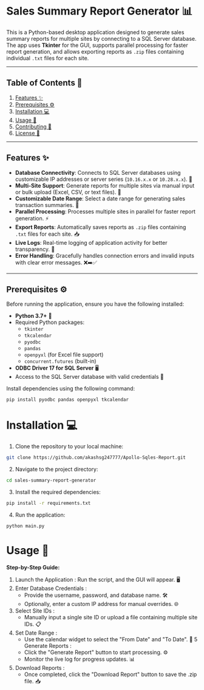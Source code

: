 # Sales Summary Report Generator 📊

This is a Python-based desktop application designed to generate sales summary reports for multiple sites by connecting to a SQL Server database. The app uses **Tkinter** for the GUI, supports parallel processing for faster report generation, and allows exporting reports as `.zip` files containing individual `.txt` files for each site.

---

## Table of Contents 📑

1. [Features ✨](#features-✨)
2. [Prerequisites ⚙️](#prerequisites-⚙️)
3. [Installation 💻](#installation-💻)
4. [Usage 🚀](#usage-🚀)
5. [Contributing 🤝](#contributing-🤝)
6. [License 📜](#license-📜)

---

## Features ✨

- **Database Connectivity**: Connects to SQL Server databases using customizable IP addresses or server series (`10.16.x.x` or `10.28.x.x`). 🔗
- **Multi-Site Support**: Generate reports for multiple sites via manual input or bulk upload (Excel, CSV, or text files). 📂
- **Customizable Date Range**: Select a date range for generating sales transaction summaries. 📅
- **Parallel Processing**: Processes multiple sites in parallel for faster report generation. ⚡
- **Export Reports**: Automatically saves reports as `.zip` files containing `.txt` files for each site. 📥
- **Live Logs**: Real-time logging of application activity for better transparency. 📝
- **Error Handling**: Gracefully handles connection errors and invalid inputs with clear error messages. ❌➡️✅

---

## Prerequisites ⚙️

Before running the application, ensure you have the following installed:

- **Python 3.7+** 🐍
- Required Python packages:
  - `tkinter`
  - `tkcalendar`
  - `pyodbc`
  - `pandas`
  - `openpyxl` (for Excel file support)
  - `concurrent.futures` (built-in)
- **ODBC Driver 17 for SQL Server** 🖥️
- Access to the SQL Server database with valid credentials 🔑

Install dependencies using the following command:

```bash
pip install pyodbc pandas openpyxl tkcalendar
```
# Installation 💻
1. Clone the repository to your local machine:
```bash
git clone https://github.com/akashsg247777/Apollo-Sqles-Report.git
```
2. Navigate to the project directory:
```bash
cd sales-summary-report-generator
```
3. Install the required dependencies:
```bash
pip install -r requirements.txt
```
4. Run the application:
```bash
python main.py
```

# Usage 🚀
**Step-by-Step Guide:**

1. Launch the Application : Run the script, and the GUI will appear. 🖥️
2. Enter Database Credentials :
   * Provide the username, password, and database name. 🛠️
   * Optionally, enter a custom IP address for manual overrides. 🌐
3. Select Site IDs :
   * Manually input a single site ID or upload a file containing multiple site IDs. 📋
4. Set Date Range :
   * Use the calendar widget to select the "From Date" and "To Date". 📅
5 Generate Reports :
   * Click the "Generate Report" button to start processing. ⚙️
   * Monitor the live log for progress updates. 📊
6. Download Reports :
   * Once completed, click the "Download Report" button to save the .zip file. 📥
